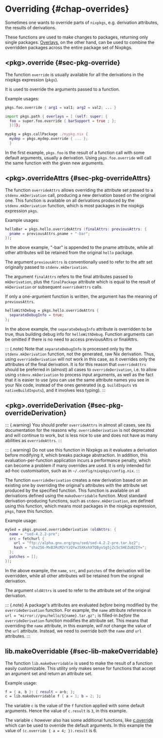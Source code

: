 # Overriding {#chap-overrides}

Sometimes one wants to override parts of `nixpkgs`, e.g. derivation attributes, the results of derivations.

These functions are used to make changes to packages, returning only single packages. [Overlays](#chap-overlays), on the other hand, can be used to combine the overridden packages across the entire package set of Nixpkgs.

## &lt;pkg&gt;.override {#sec-pkg-override}

The function `override` is usually available for all the derivations in the nixpkgs expression (`pkgs`).

It is used to override the arguments passed to a function.

Example usages:

```nix
pkgs.foo.override { arg1 = val1; arg2 = val2; ... }
```

<!-- TODO: move below programlisting to a new section about extending and overlays and reference it -->

```nix
import pkgs.path { overlays = [ (self: super: {
  foo = super.foo.override { barSupport = true ; };
  })]};
```

```nix
mypkg = pkgs.callPackage ./mypkg.nix {
  mydep = pkgs.mydep.override { ... };
  }
```

In the first example, `pkgs.foo` is the result of a function call with some default arguments, usually a derivation. Using `pkgs.foo.override` will call the same function with the given new arguments.

## &lt;pkg&gt;.overrideAttrs {#sec-pkg-overrideAttrs}

The function `overrideAttrs` allows overriding the attribute set passed to a `stdenv.mkDerivation` call, producing a new derivation based on the original one. This function is available on all derivations produced by the `stdenv.mkDerivation` function, which is most packages in the nixpkgs expression `pkgs`.

Example usages:

```nix
helloBar = pkgs.hello.overrideAttrs (finalAttrs: previousAttrs: {
  pname = previousAttrs.pname + "-bar";
});
```

In the above example, "-bar" is appended to the pname attribute, while all other attributes will be retained from the original `hello` package.

The argument `previousAttrs` is conventionally used to refer to the attr set originally passed to `stdenv.mkDerivation`.

The argument `finalAttrs` refers to the final attributes passed to `mkDerivation`, plus the `finalPackage` attribute which is equal to the result of `mkDerivation` or subsequent `overrideAttrs` calls.

If only a one-argument function is written, the argument has the meaning of `previousAttrs`.

```nix
helloWithDebug = pkgs.hello.overrideAttrs {
  separateDebugInfo = true;
};
```

In the above example, the `separateDebugInfo` attribute is overridden to be true, thus building debug info for `helloWithDebug`. Function arguments can be omitted if there is no need to access previousAttrs or finalAttrs.

::: {.note}
Note that `separateDebugInfo` is processed only by the `stdenv.mkDerivation` function, not the generated, raw Nix derivation. Thus, using `overrideDerivation` will not work in this case, as it overrides only the attributes of the final derivation. It is for this reason that `overrideAttrs` should be preferred in (almost) all cases to `overrideDerivation`, i.e. to allow using `stdenv.mkDerivation` to process input arguments, as well as the fact that it is easier to use (you can use the same attribute names you see in your Nix code, instead of the ones generated (e.g. `buildInputs` vs `nativeBuildInputs`), and it involves less typing).
:::

## &lt;pkg&gt;.overrideDerivation {#sec-pkg-overrideDerivation}

::: {.warning}
You should prefer `overrideAttrs` in almost all cases, see its documentation for the reasons why. `overrideDerivation` is not deprecated and will continue to work, but is less nice to use and does not have as many abilities as `overrideAttrs`.
:::

::: {.warning}
Do not use this function in Nixpkgs as it evaluates a derivation before modifying it, which breaks package abstraction. In addition, this evaluation-per-function application incurs a performance penalty, which can become a problem if many overrides are used. It is only intended for ad-hoc customisation, such as in `~/.config/nixpkgs/config.nix`.
:::

The function `overrideDerivation` creates a new derivation based on an existing one by overriding the original's attributes with the attribute set produced by the specified function. This function is available on all derivations defined using the `makeOverridable` function. Most standard derivation-producing functions, such as `stdenv.mkDerivation`, are defined using this function, which means most packages in the nixpkgs expression, `pkgs`, have this function.

Example usage:

```nix
mySed = pkgs.gnused.overrideDerivation (oldAttrs: {
  name = "sed-4.2.2-pre";
  src = fetchurl {
    url = "ftp://alpha.gnu.org/gnu/sed/sed-4.2.2-pre.tar.bz2";
    hash = "sha256-MxBJRcM2rYzQYwJ5XKxhXTQByvSg5jZc5cSHEZoB2IY=";
  };
  patches = [];
});
```

In the above example, the `name`, `src`, and `patches` of the derivation will be overridden, while all other attributes will be retained from the original derivation.

The argument `oldAttrs` is used to refer to the attribute set of the original derivation.

::: {.note}
A package's attributes are evaluated *before* being modified by the `overrideDerivation` function. For example, the `name` attribute reference in `url = "mirror://gnu/hello/${name}.tar.gz";` is filled-in *before* the `overrideDerivation` function modifies the attribute set. This means that overriding the `name` attribute, in this example, *will not* change the value of the `url` attribute. Instead, we need to override both the `name` *and* `url` attributes.
:::

## lib.makeOverridable {#sec-lib-makeOverridable}

The function `lib.makeOverridable` is used to make the result of a function easily customizable. This utility only makes sense for functions that accept an argument set and return an attribute set.

Example usage:

```nix
f = { a, b }: { result = a+b; };
c = lib.makeOverridable f { a = 1; b = 2; };
```

The variable `c` is the value of the `f` function applied with some default arguments. Hence the value of `c.result` is `3`, in this example.

The variable `c` however also has some additional functions, like
[c.override](#sec-pkg-override) which can be used to override the
default arguments. In this example the value of
`(c.override { a = 4; }).result` is 6.

